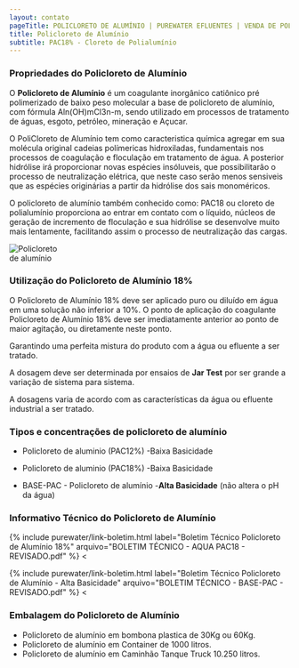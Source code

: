 ```yaml
---
layout: contato
pageTitle: POLICLORETO DE ALUMÍNIO | PUREWATER EFLUENTES | VENDA DE POLICLORETO
title: Policloreto de Alumínio
subtitle: PAC18% - Cloreto de Polialumínio
---
```


### Propriedades do Policloreto de Alumínio

O **Policloreto de Alumínio** é um coagulante inorgânico catiônico pré polimerizado de baixo peso molecular a base de policloreto de alumínio, com fórmula Aln(OH)mCl3n-m, sendo utilizado em processos de tratamento de águas, esgoto, petróleo, mineração e Açucar.

O PoliCloreto de Alumínio tem como caracteristica química agregar em sua molécula original cadeias polímericas hidroxiladas, fundamentais nos processos de coagulação e floculação em tratamento de água. A posterior hidrólise irá proporcionar novas espécies insóluveis, que possibilitarão o processo de neutralização elétrica, que neste caso serão menos sensiveis que as espécies originárias a partir da hidrólise dos sais monoméricos.

O policloreto de alumínio também conhecido como: PAC18 ou cloreto de polialumínio proporciona ao entrar em contato com o líquido, núcleos de geração de incremento de floculação e sua hidrólise se desenvolve muito mais lentamente, facilitando assim o processo de neutralização das cargas. 

 <img class="img-responsive pull-right" style="max-width: 100;" src="../../website/images/Policloreto de aluminio.png" alt="Policloreto de alumínio">

### Utilização do Policloreto de Alumínio 18%

O Policloreto de Alumínio 18% deve ser aplicado puro ou diluído em água em uma solução não inferior a 10%. O ponto de aplicação do coagulante Policloreto de Alumínio 18% deve ser imediatamente anterior ao ponto de maior agitação, ou diretamente neste ponto. 

Garantindo uma perfeita mistura do produto com a água ou efluente a ser tratado. 

A dosagem deve ser determinada por ensaios de **Jar Test** por ser grande a variação de sistema para sistema. 

A dosagens varia de acordo com as características da água ou efluente industrial a ser tratado.

### Tipos e concentrações de policloreto de alumínio

- Policloreto de aluminio (PAC12%) -Baixa Basicidade
- Policloreto de aluminio (PAC18%) -Baixa Basicidade

- BASE-PAC - Policloreto de alumínio -**Alta Basicidade** (não altera o pH da água)
    
   
### Informativo Técnico do Policloreto de Alumínio

>
{% include purewater/link-boletim.html 
   label="Boletim Técnico Policloreto de Alumínio 18%" 
   arquivo="BOLETIM TÉCNICO - AQUA PAC18 - REVISADO.pdf" %}
<
>
{% include purewater/link-boletim.html 
   label="Boletim Técnico Policloreto de Alumínio - Alta Basicidade" 
   arquivo="BOLETIM TÉCNICO - BASE-PAC - REVISADO.pdf" %}
 <

### Embalagem do Policloreto de Alumínio

- Policloreto de alumínio em bombona plastica de 30Kg ou 60Kg.
- Policloreto de alumínio em Container de 1000 litros. 
- Policloreto de alumínio em Caminhão Tanque Truck 10.250 litros.




